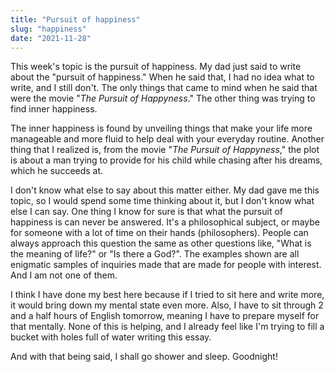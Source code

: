 ```yaml
---
title: "Pursuit of happiness"
slug: "happiness"
date: "2021-11-28"
---
```


This week's topic is the pursuit of happiness. My dad just said to write about the "pursuit of happiness." When he said that, I had no idea what to write, and I still don't. The only things that came to mind when he said that were the movie "_The Pursuit of Happyness_." The other thing was trying to find inner happiness. 

The inner happiness is found by unveiling things that make your life more manageable and more fluid to help deal with your everyday routine. Another thing that I realized is, from the movie "_The Pursuit of Happyness_," the plot is about a man trying to provide for his child while chasing after his dreams, which he succeeds at. 

I don't know what else to say about this matter either. My dad gave me this topic, so I would spend some time thinking about it, but I don't know what else I can say. One thing I know for sure is that what the pursuit of happiness is can never be answered. It's a philosophical subject, or maybe for someone with a lot of time on their hands (philosophers). People can always approach this question the same as other questions like, "What is the meaning of life?" or "Is there a God?". The examples shown are all enigmatic samples of inquiries made that are made for people with interest. And I am not one of them.

I think I have done my best here because if I tried to sit here and write more, it would bring down my mental state even more. Also, I have to sit through 2 and a half hours of English tomorrow, meaning I have to prepare myself for that mentally. None of this is helping, and I already feel like I'm trying to fill a bucket with holes full of water writing this essay.

And with that being said, I shall go shower and sleep. Goodnight!


